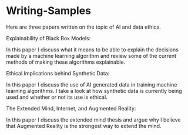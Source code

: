 # Writing-Samples

Here are three papers written on the topic of AI and data ethics.

Explainability of Black Box Models:

In this paper I discuss what it means to be able to explain the decisions made by a machine learning algorithm 
and review some of the current methods of making these algorithms explainable.

Ethical Implications behind Synthetic Data:

In this paper I discuss the use of AI generated data in training machine learning algorithms. I take a look at 
how synthetic data is currently being used and whether or not its use is ethical.

The Extended Mind, Internet, and Augmented Reality:

In this paper I discuss the extended mind thesis and argue why I believe that Augmented Reality is the strongest way 
to extend the mind.
